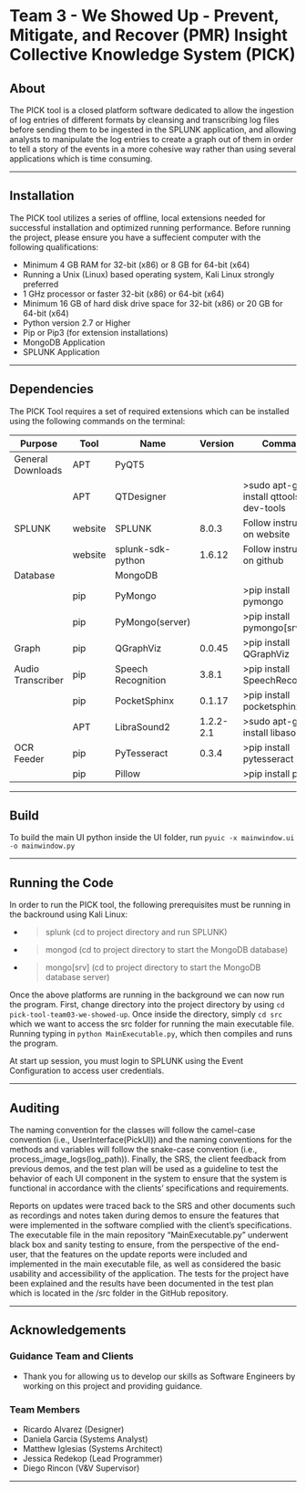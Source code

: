 # Team 3 - We Showed Up - Prevent, Mitigate, and Recover (PMR) Insight Collective Knowledge System (PICK)

## About

The PICK tool is a closed platform software dedicated to allow the ingestion of log entries of different formats by cleansing and transcribing log files before sending them to be ingested in the SPLUNK application, and allowing analysts to manipulate the log entries to create a graph out of them in order to tell a story of the events in a more cohesive way rather than using several applications which is time consuming.

---

## Installation

The PICK tool utilizes a series of offline, local extensions needed for successful installation and optimized running performance. Before running the project, please ensure you have a suffecient computer with the following qualifications:

- Minimum 4 GB RAM for 32-bit (x86) or 8 GB for 64-bit (x64)
- Running a Unix (Linux) based operating system, Kali Linux strongly preferred
- 1 GHz processor or faster 32-bit (x86) or 64-bit (x64)
- Minimum 16 GB of hard disk drive space for 32-bit (x86) or 20 GB for 64-bit (x64)
- Python version 2.7 or Higher
- Pip or Pip3 (for extension installations)
- MongoDB Application
- SPLUNK Application

---

## Dependencies

The PICK Tool requires a set of required extensions which can be installed using the following commands on the terminal:

|    Purpose                |    Tool       |    Name                    |    Version      |    Command                                       |
|---------------------------|---------------|----------------------------|-----------------|--------------------------------------------------|
|    General   Downloads    |    APT        |    PyQT5                   |                 |                                                  |
|                           |    APT        |    QTDesigner              |                 |    >sudo   apt-get install qttools5-dev-tools    |
|    SPLUNK                 |    website    |    SPLUNK                  |    8.0.3        |    Follow   instructions on website              |
|                           |    website    |    splunk-sdk-python       |    1.6.12       |    Follow   instructions on github               |
|    Database               |               |    MongoDB                 |                 |                                                  |
|                           |    pip        |    PyMongo                 |                 |    >pip   install pymongo                        |
|                           |    pip        |    PyMongo(server)         |                 |    >pip   install pymongo[srv]                   |
|    Graph                  |    pip        |    QGraphViz               |    0.0.45       |    >pip   install QGraphViz                      |
|    Audio   Transcriber    |    pip        |    Speech   Recognition    |    3.8.1        |    >pip   install SpeechRecognition              |
|                           |    pip        |    PocketSphinx            |    0.1.17       |    >pip   install pocketsphinx                   |
|                           |    APT        |    LibraSound2             |    1.2.2-2.1    |    >sudo   apt-get install libasound2            |
|    OCR   Feeder           |    pip        |    PyTesseract             |    0.3.4        |    >pip install pytesseract                      |
|                           |    pip        |    Pillow                  |                 |    >pip   install pillow                         |
---


## Build

To build the main UI python inside the UI folder, run  ```pyuic -x mainwindow.ui -o mainwindow.py``` 

---

## Running the Code

In order to run the PICK tool, the following prerequisites must be running in the backround using Kali Linux:

- > splunk (cd to project directory and run SPLUNK)
- > mongod (cd to project directory to start the MongoDB database)
- > mongo[srv] (cd to project directory to start the MongoDB database server)

Once the above platforms are running in the background we can now run the program. First, change directory into the project directory by using ```cd pick-tool-team03-we-showed-up```. Once inside the directory, simply ```cd src``` which we want to access the src folder for running the main executable file. Running typing in ```python MainExecutable.py```, which then compiles and runs the program.

At start up session, you must login to SPLUNK using the Event Configuration to access user credentials.

---

## Auditing

The naming convention for the classes will follow the camel-case convention (i.e.,
UserInterface(PickUI)) and the naming conventions for the methods and variables will follow the snake-case
convention (i.e., process_image_logs(log_path)). Finally, the SRS, the client feedback from previous demos, 
and the test plan will be used as a guideline to test the behavior of each UI component in the system to ensure
that the system is functional in accordance with the clients’ specifications and requirements.

Reports on updates were traced back to the SRS and other documents such as recordings and notes taken during demos to ensure the
features that were implemented in the software complied with the client’s specifications. The executable file in the
main repository “MainExecutable.py” underwent black box and sanity testing to ensure, from the
perspective of the end-user, that the features on the update reports were included and implemented in the main
executable file, as well as considered the basic usability and accessibility of the application. The tests for the
project have been explained and the results have been documented in the test plan which is located in the /src
folder in the GitHub repository.


---

## Acknowledgements

### Guidance Team and Clients

* Thank you for allowing us to develop our skills as Software Engineers by working on this project and providing guidance.

### Team Members

* Ricardo Alvarez (Designer)
* Daniela Garcia (Systems Analyst)
* Matthew Iglesias (Systems Architect)
* Jessica Redekop (Lead Programmer)
* Diego Rincon (V&V Supervisor)

---
